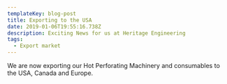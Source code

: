 ```yaml
---
templateKey: blog-post
title: Exporting to the USA
date: 2019-01-06T19:55:16.738Z
description: Exciting News for us at Heritage Engineering
tags:
  - Export market
---
```

We are now exporting our Hot Perforating Machinery and consumables to the USA, Canada and Europe.
